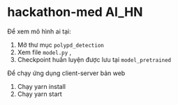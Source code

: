 # hackathon-med AI_HN


Để xem mô hình ai tại:
1. Mở thư mục ```polypd_detection```
2. Xem file ```model.py``` , 
3. Checkpoint huấn luyện được lưu tại ```model_pretrained```

Để chạy ứng dụng client-server bản web
1. Chạy yarn install 
2. Chạy yarn start
